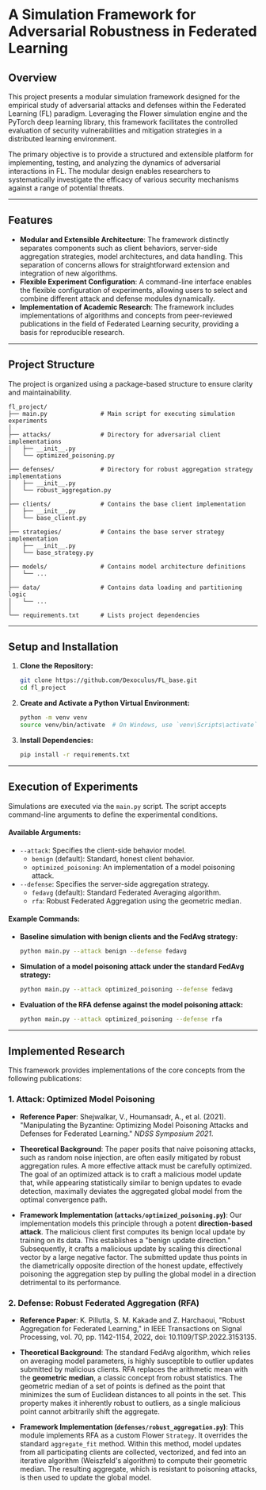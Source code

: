 # A Simulation Framework for Adversarial Robustness in Federated Learning

## Overview

This project presents a modular simulation framework designed for the empirical study of adversarial attacks and defenses within the Federated Learning (FL) paradigm. Leveraging the Flower simulation engine and the PyTorch deep learning library, this framework facilitates the controlled evaluation of security vulnerabilities and mitigation strategies in a distributed learning environment.

The primary objective is to provide a structured and extensible platform for implementing, testing, and analyzing the dynamics of adversarial interactions in FL. The modular design enables researchers to systematically investigate the efficacy of various security mechanisms against a range of potential threats.

-----

## Features

  * **Modular and Extensible Architecture**: The framework distinctly separates components such as client behaviors, server-side aggregation strategies, model architectures, and data handling. This separation of concerns allows for straightforward extension and integration of new algorithms.
  * **Flexible Experiment Configuration**: A command-line interface enables the flexible configuration of experiments, allowing users to select and combine different attack and defense modules dynamically.
  * **Implementation of Academic Research**: The framework includes implementations of algorithms and concepts from peer-reviewed publications in the field of Federated Learning security, providing a basis for reproducible research.

-----

## Project Structure

The project is organized using a package-based structure to ensure clarity and maintainability.

```
fl_project/
├── main.py               # Main script for executing simulation experiments
│
├── attacks/              # Directory for adversarial client implementations
│   ├── __init__.py
│   └── optimized_poisoning.py
│
├── defenses/             # Directory for robust aggregation strategy implementations
│   ├── __init__.py
│   └── robust_aggregation.py
│
├── clients/              # Contains the base client implementation
│   ├── __init__.py
│   └── base_client.py
│
├── strategies/           # Contains the base server strategy implementation
│   ├── __init__.py
│   └── base_strategy.py
│
├── models/               # Contains model architecture definitions
│   └── ...
│
├── data/                 # Contains data loading and partitioning logic
│   └── ...
│
└── requirements.txt      # Lists project dependencies
```

-----

## Setup and Installation

1.  **Clone the Repository:**

    ```bash
    git clone https://github.com/Dexoculus/FL_base.git
    cd fl_project
    ```

2.  **Create and Activate a Python Virtual Environment:**

    ```bash
    python -m venv venv
    source venv/bin/activate  # On Windows, use `venv\Scripts\activate`
    ```

3.  **Install Dependencies:**

    ```bash
    pip install -r requirements.txt
    ```
-----

## Execution of Experiments

Simulations are executed via the `main.py` script. The script accepts command-line arguments to define the experimental conditions.

#### **Available Arguments:**

  * `--attack`: Specifies the client-side behavior model.
      * `benign` (default): Standard, honest client behavior.
      * `optimized_poisoning`: An implementation of a model poisoning attack.
  * `--defense`: Specifies the server-side aggregation strategy.
      * `fedavg` (default): Standard Federated Averaging algorithm.
      * `rfa`: Robust Federated Aggregation using the geometric median.

#### **Example Commands:**

  * **Baseline simulation with benign clients and the FedAvg strategy:**

    ```bash
    python main.py --attack benign --defense fedavg
    ```

  * **Simulation of a model poisoning attack under the standard FedAvg strategy:**

    ```bash
    python main.py --attack optimized_poisoning --defense fedavg
    ```

  * **Evaluation of the RFA defense against the model poisoning attack:**

    ```bash
    python main.py --attack optimized_poisoning --defense rfa
    ```

-----

## Implemented Research

This framework provides implementations of the core concepts from the following publications:

### 1\. Attack: Optimized Model Poisoning

  * **Reference Paper**: Shejwalkar, V., Houmansadr, A., et al. (2021). "Manipulating the Byzantine: Optimizing Model Poisoning Attacks and Defenses for Federated Learning." *NDSS Symposium 2021*.

  * **Theoretical Background**: The paper posits that naive poisoning attacks, such as random noise injection, are often easily mitigated by robust aggregation rules. A more effective attack must be carefully optimized. The goal of an optimized attack is to craft a malicious model update that, while appearing statistically similar to benign updates to evade detection, maximally deviates the aggregated global model from the optimal convergence path.

  * **Framework Implementation (`attacks/optimized_poisoning.py`)**: Our implementation models this principle through a potent **direction-based attack**. The malicious client first computes its benign local update by training on its data. This establishes a "benign update direction." Subsequently, it crafts a malicious update by scaling this directional vector by a large negative factor. The submitted update thus points in the diametrically opposite direction of the honest update, effectively poisoning the aggregation step by pulling the global model in a direction detrimental to its performance.

### 2\. Defense: Robust Federated Aggregation (RFA)

  * **Reference Paper**: K. Pillutla, S. M. Kakade and Z. Harchaoui, "Robust Aggregation for Federated Learning," in IEEE Transactions on Signal Processing, vol. 70, pp. 1142-1154, 2022, doi: 10.1109/TSP.2022.3153135.
  * **Theoretical Background**: The standard FedAvg algorithm, which relies on averaging model parameters, is highly susceptible to outlier updates submitted by malicious clients. RFA replaces the arithmetic mean with the **geometric median**, a classic concept from robust statistics. The geometric median of a set of points is defined as the point that minimizes the sum of Euclidean distances to all points in the set. This property makes it inherently robust to outliers, as a single malicious point cannot arbitrarily shift the aggregate.

  * **Framework Implementation (`defenses/robust_aggregation.py`)**: This module implements RFA as a custom Flower `Strategy`. It overrides the standard `aggregate_fit` method. Within this method, model updates from all participating clients are collected, vectorized, and fed into an iterative algorithm (Weiszfeld's algorithm) to compute their geometric median. The resulting aggregate, which is resistant to poisoning attacks, is then used to update the global model.
